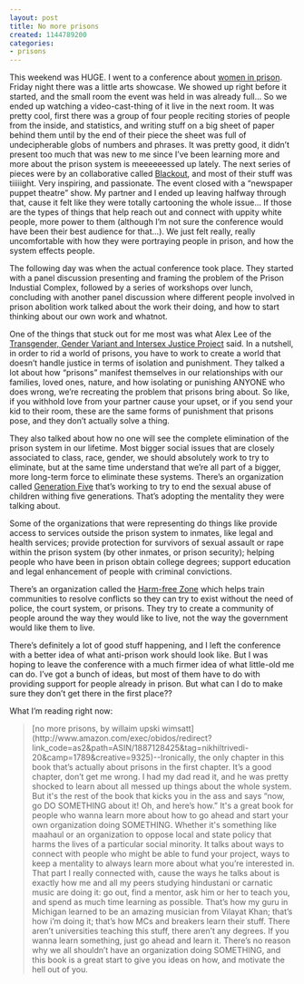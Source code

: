 ```yaml
---
layout: post
title: No more prisons
created: 1144789200
categories:
- prisons
---
```

This weekend was HUGE. I went to a conference about [women in prison](http://www.barnard.columbia.edu/crow/scholarandfeminist/program.htm). Friday night there was a little arts showcase. We showed up right before it started, and the small room the event was held in was already full... So we ended up watching a video-cast-thing of it live in the next room. It was pretty cool, first there was a group of four people reciting stories of people from the inside, and statistics, and writing stuff on a big sheet of paper behind them until by the end of their piece the sheet was full of undecipherable globs of numbers and phrases. It was pretty good, it didn’t present too much that was new to me since I’ve been learning more and more about the prison system is meeeeeessed up lately. The next series of pieces were by an collaborative called [Blackout](http://www.blackoutartscollective.com/), and most of their stuff was tiiiiight. Very inspiring, and passionate. The event closed with a “newspaper puppet theatre” show. My partner and I ended up leaving halfway through that, cause it felt like they were totally cartooning the whole issue... If those are the types of things that help reach out and connect with uppity white people, more power to them (although I’m not sure the conference would have been their best audience for that...). We just felt really, really uncomfortable with how they were portraying people in prison, and how the system effects people.

The following day was when the actual conference took place. They started with a panel discussion presenting and framing the problem of the Prison Industial Complex, followed by a series of workshops over lunch, concluding with another panel discussion where different people involved in prison abolition work talked about the work their doing, and how to start thinking about our own work and whatnot.

One of the things that stuck out for me most was what Alex Lee of the [Transgender, Gender Variant and Intersex Justice Project](http://www.tgijp.org/) said. In a nutshell, in order to rid a world of prisons, you have to work to create a world that doesn’t handle justice in terms of isolation and punishment. They talked a lot about how “prisons” manifest themselves in our relationships with our families, loved ones, nature, and how isolating or punishing ANYONE who does wrong, we’re recreating the problem that prisons bring about. So like, if you withhold love from your partner cause your upset, or if you send your kid to their room, these are the same forms of punishment that prisons pose, and they don’t actually solve a thing.

They also talked about how no one will see the complete elimination of the prison system in our lifetime. Most bigger social issues that are closely associated to class, race, gender, we should absolutely work to try to eliminate, but at the same time understand that we’re all part of a bigger, more long-term force to eliminate these systems. There’s an organization called [Generation Five](http://www.generationfive.org/) that’s working to try to end the sexual abuse of children withing five generations. That’s adopting the mentality they were talking about.

Some of the organizations that were representing do things like provide access to services outside the prison system to inmates, like legal and health services; provide protection for survivors of sexual assault or rape within the prison system (by other inmates, or prison security); helping people who have been in prison obtain college degrees; support education and legal enhancement of people with criminal convictions.

There’s an organization called the [Harm-free Zone](http://www.harmfreezone.org/) which helps train communities to resolve conflicts so they can try to exist without the need of police, the court system, or prisons. They try to create a community of people around the way they would like to live, not the way the government would like them to live.

There’s definitely a lot of good stuff happening, and I left the conference with a better idea of what anti-prison work should look like. But I was hoping to leave the conference with a much firmer idea of what little-old me can do. I’ve got a bunch of ideas, but most of them have to do with providing support for people already in prison. But what can I do to make sure they don’t get there in the first place??

What I’m reading right now:
<blockquote>
[no more prisons, by willaim upski wimsatt](http://www.amazon.com/exec/obidos/redirect?link_code=as2&path=ASIN/1887128425&tag=nikhiltrivedi-20&camp=1789&creative=9325)--Ironically, the only chapter in this book that’s actually about prisons in the first chapter. It’s a good chapter, don’t get me wrong. I had my dad read it, and he was pretty shocked to learn about all messed up things about the whole system. But it's the rest of the book that kicks you in the ass and says “now, go DO SOMETHING about it! Oh, and here’s how.” It's a great book for people who wanna learn more about how to go ahead and start your own organization doing SOMETHING. Whether it's something like maahaul or an organization to oppose local and state policy that harms the lives of a particular social minority. It talks about ways to connect with people who might be able to fund your project, ways to keep a mentality to always learn more about what you’re interested in. That part I really connected with, cause the ways he talks about is exactly how me and all my peers studying hindustani or carnatic music are doing it: go out, find a mentor, ask him or her to teach you, and spend as much time learning as possible. That’s how my guru in Michigan learned to be an amazing musician from Vilayat Khan; that’s how i’m doing it; that’s how MCs and breakers learn their stuff. There aren’t universities teaching this stuff, there aren’t any degrees. If you wanna learn something, just go ahead and learn it. There’s no reason why we all shouldn’t have an organization doing SOMETHING, and this book is a great start to give you ideas on how, and motivate the hell out of you.
</blockquote>

